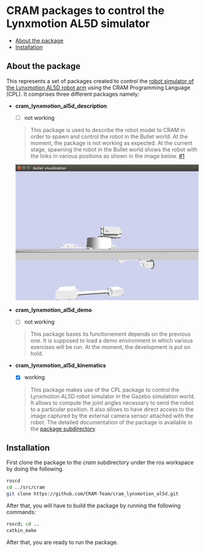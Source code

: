 # CRAM packages to control the Lynxmotion AL5D simulator
- [About the package](#about-the-package)
- [Installation](#installation)

## About the package

This represents a set of packages created to control the [robot simulator of the Lynxmotion AL5D robot arm](https://github.com/CRAM-Team/lynxmotion_al5d_description) using the CRAM Programming Language (CPL). It comprises three different packages namely:

+ **cram_lynxmotion_al5d_description**
    + [ ] not working
    > This package is used to describe the robot model to CRAM in order to spawn and control the robot in the Bullet world. At the moment, the package is not working as expected. At the current stage, spawning the robot in the Bullet world shows the robot with the links in various positions as shown in the image below. [#1](https://github.com/CRAM-Team/cram_lynxmotion_al5d/issues/1)
    
    ![Visualization of the robot in the Bullet world ](screenshots/bullet_visualization.png?raw=true)

+ **cram_lynxmotion_al5d_demo**
    + [ ] not working
    > This package bases its functionement depends on the previous one. It is supposed to load a demo environment in which various exercises will be run. At the moment, the development is put on hold.

+ **cram_lynxmotion_al5d_kinematics**
    + [x] working
    > This package makes use of the CPL package to control the Lynxmotion AL5D robot simulator in the Gazebo simulation world. It allows to compute the joint angles necessary to send the robot to a particular position. It also allows to have direct access to the image captured by the external camera sensor attached with the robot. The detailed documentation of the package is available in the [package subdirectory](cram_lynxmotion_al5d_kinematics/)

## Installation
First clone the package to the *cram* subdirectory under the ros workspace by doing the following.
```bash
roscd
cd ../src/cram
git clone https://github.com/CRAM-Team/cram_lynxmotion_al5d.git
```

After that, you will have to build the package by running the following commands:

```bash 
roscd; cd ..
catkin_make
```
After that, you are ready to run the package.

